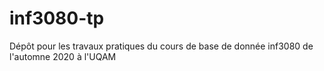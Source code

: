 # inf3080-tp
Dépôt pour les travaux pratiques du cours de base de donnée inf3080 de l'automne 2020 à l'UQAM
